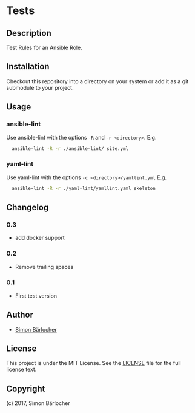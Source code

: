 # Tests

## Description

Test Rules for an Ansible Role.

## Installation

Checkout this repository into a directory on your system or add it as a git
submodule to your project.

## Usage

### ansible-lint

Use ansible-lint with the options ``-R`` and ``-r <directory>``. E.g.

```Bash
  ansible-lint -R -r ./ansible-lint/ site.yml

```

### yaml-lint

Use yaml-lint with the options ``-c <directory>/yamllint.yml`` E.g.

```Bash
  ansible-lint -R -r ./yaml-lint/yamllint.yaml skeleton

```

## Changelog

### 0.3

* add docker support

### 0.2

* Remove trailing spaces

### 0.1

* First test version

## Author

* [Simon Bärlocher](https://sbaerlocher.ch)

## License

This project is under the MIT License. See the [LICENSE](https://sbaerlo.ch/licence) file for the full license text.

## Copyright

(c) 2017, Simon Bärlocher